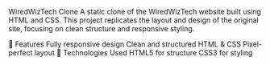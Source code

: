 WiredWizTech Clone
A static clone of the WiredWizTech website built using HTML and CSS. This project replicates the layout and design of the original site, focusing on clean structure and responsive styling.

🔹 Features
Fully responsive design
Clean and structured HTML & CSS
Pixel-perfect layout
🔹 Technologies Used
HTML5 for structure
CSS3 for styling

